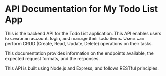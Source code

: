 # API Documentation for My Todo List App

This is the backend API for the Todo List application. This API enables users to create an account, login, and manage their todo items. Users can perform CRUD (Create, Read, Update, Delete) operations on their tasks.

This documentation provides information on the endpoints available, the expected request formats, and the responses.

This API is built using Node.js and Express, and follows RESTful principles.
